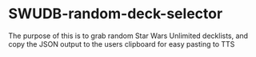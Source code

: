 # SWUDB-random-deck-selector
The purpose of this is to grab random Star Wars Unlimited decklists, and copy the JSON output to the users clipboard for easy pasting to TTS
